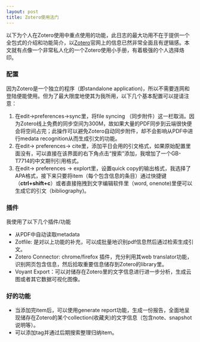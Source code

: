 ```yaml
---
layout: post
title: Zotero使用法门
---
```


以下为个人在Zotero使用中重点使用的功能，此日志的最大功用不在于提供一个全包式的介绍和功能简介，以[Zotero](https://www.zotero.org/support/)官网上的信息已然非常全面且有逻辑感。本文就有点像一个非常私人化的一个Zotero使用小手册，有着极强的个人选择烙印。

### 配置
因为Zotero是一个独立的程序（即standalone application)，所以不需要连网和登陆便能使用。但为了最大限度地使其为我所用，以下几个基本配置可以提请注意：

1. 在edit->preferences->sync里，将file syncing （同步附件）这一栏取消。因为Zotero线上免费的同步空间为300M，故如果大量的PDF同步到云端很快便会将空间占完；此操作可以避免Zotero自动同步附件，却不会影响从PDF中进行medata recognition从而生成引文的功能。
2. 在edit-> preferences-> cite里，添加平日会用的引文格式，如果原始配置里面没有，可以直接在该界面的右下角点击“搜索”添加，我增加了一个GB-T7714的中文期刊引用格式。
3. 在edit-> preferences -> explort里，设置quick copy的输出格式，我选择了APA格式，接下来只要将item（每个包含信息的条目）通过快捷键（**ctrl+shift+c**）或者直接拖拽到文字编辑软件里（word, onenote)里便可以生成它的引文（bibliography)。

### 插件
我使用了以下几个插件/功能
- 从PDF中自动读取metadata
- Zotfile: 是对以上功能的补充，可以成批量地识别pdf信息然后通过检索生成引文。
- Zotero Connector: chrome/firefox 插件，充分利用其web translator功能，识别网页包含信息，然后拾取重要信息储存到Zotero的library里。
- Voyant Export：可以对储存在Zotero里的文字信息进行进一步分析，生成云图或者其它数据可视化图像。

### 好的功能
- 当添加完item后，可以使用generate report功能，生成一份报告，全面地呈现储存在Zotero的某个collection(收藏夹)的文字信息（包含note、snapshot说明等）。
- 可以添加tag并通过后期搜索整理归纳item。
